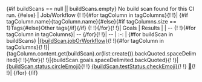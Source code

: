 {#if buildScans == null || buildScans.empty}
No build scan found for this CI run.
{#else}
| Job/Workflow {!
!}{#for tagColumn in tagColumns}{!
!}| {#if tagColumn.name}{tagColumn.name}{#else}{#if tagColumns.size == 1}Tags{#else}Other tags{/if}{/if} {!
!}{/for}{!
!}| Goals | Results |
| -- {!
!}{#for tagColumn in tagColumns}| -- {/for}{!
!}| -- | :-: |
{#for buildScan in buildScans}
|[{buildScan.jobOrWorkflow}]({buildScan.jobOrWorkflowUri} "Build"){!
!}{#for tagColumn in tagColumns}{!
!}|{tagColumn.content.get(buildScan).or(list:create()).backQuoted.spaceDelimited}{!
!}{/for}{!
!}|{buildScan.goals.spaceDelimited.backQuoted}{!
!}|[{buildScan.status.circleEmoji}]({buildScan.statusUri} "Build Scan"){!
!} [{buildScan.testStatus.checkEmoji}]({buildScan.testsUri} "Tests"){!
!} [:page_with_curl:]({buildScan.logsUri} "Logs"){!
!}|
{/for}
{/if}